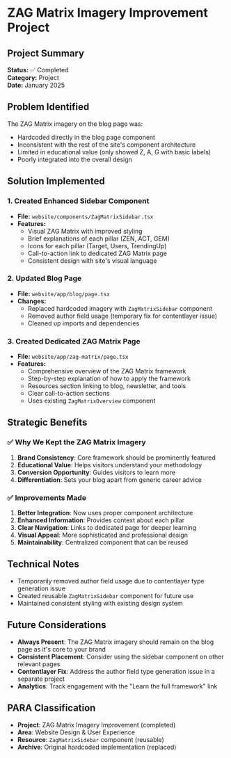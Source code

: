# ZAG Matrix Imagery Improvement Project

## Project Summary
**Status:** ✅ Completed  
**Category:** Project  
**Date:** January 2025  

## Problem Identified
The ZAG Matrix imagery on the blog page was:
- Hardcoded directly in the blog page component
- Inconsistent with the rest of the site's component architecture
- Limited in educational value (only showed Z, A, G with basic labels)
- Poorly integrated into the overall design

## Solution Implemented

### 1. Created Enhanced Sidebar Component
- **File:** `website/components/ZagMatrixSidebar.tsx`
- **Features:**
  - Visual ZAG Matrix with improved styling
  - Brief explanations of each pillar (ZEN, ACT, GEM)
  - Icons for each pillar (Target, Users, TrendingUp)
  - Call-to-action link to dedicated ZAG Matrix page
  - Consistent design with site's visual language

### 2. Updated Blog Page
- **File:** `website/app/blog/page.tsx`
- **Changes:**
  - Replaced hardcoded imagery with `ZagMatrixSidebar` component
  - Removed author field usage (temporary fix for contentlayer issue)
  - Cleaned up imports and dependencies

### 3. Created Dedicated ZAG Matrix Page
- **File:** `website/app/zag-matrix/page.tsx`
- **Features:**
  - Comprehensive overview of the ZAG Matrix framework
  - Step-by-step explanation of how to apply the framework
  - Resources section linking to blog, newsletter, and tools
  - Clear call-to-action sections
  - Uses existing `ZagMatrixOverview` component

## Strategic Benefits

### ✅ Why We Kept the ZAG Matrix Imagery
1. **Brand Consistency**: Core framework should be prominently featured
2. **Educational Value**: Helps visitors understand your methodology
3. **Conversion Opportunity**: Guides visitors to learn more
4. **Differentiation**: Sets your blog apart from generic career advice

### ✅ Improvements Made
1. **Better Integration**: Now uses proper component architecture
2. **Enhanced Information**: Provides context about each pillar
3. **Clear Navigation**: Links to dedicated page for deeper learning
4. **Visual Appeal**: More sophisticated and professional design
5. **Maintainability**: Centralized component that can be reused

## Technical Notes
- Temporarily removed author field usage due to contentlayer type generation issue
- Created reusable `ZagMatrixSidebar` component for future use
- Maintained consistent styling with existing design system

## Future Considerations
- **Always Present**: The ZAG Matrix imagery should remain on the blog page as it's core to your brand
- **Consistent Placement**: Consider using the sidebar component on other relevant pages
- **Contentlayer Fix**: Address the author field type generation issue in a separate project
- **Analytics**: Track engagement with the "Learn the full framework" link

## PARA Classification
- **Project**: ZAG Matrix Imagery Improvement (completed)
- **Area**: Website Design & User Experience
- **Resource**: `ZagMatrixSidebar` component (reusable)
- **Archive**: Original hardcoded implementation (replaced) 